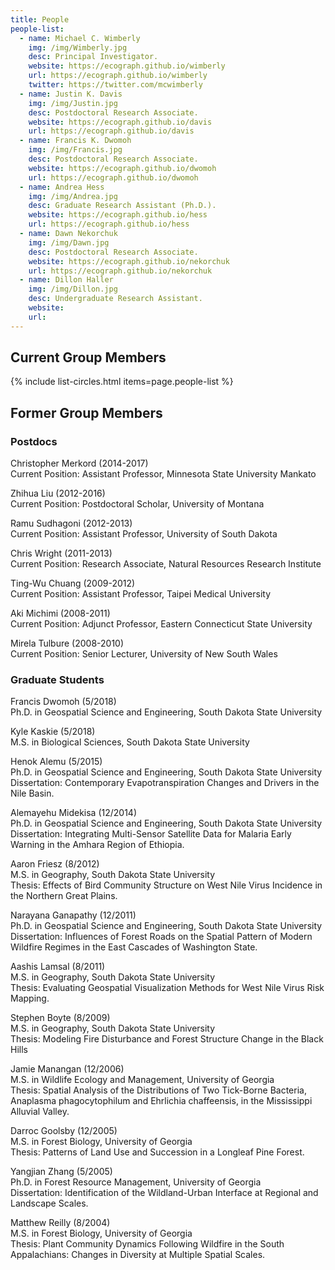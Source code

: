 ```yaml
---
title: People
people-list:
  - name: Michael C. Wimberly
    img: /img/Wimberly.jpg
    desc: Principal Investigator. 
    website: https://ecograph.github.io/wimberly
    url: https://ecograph.github.io/wimberly
    twitter: https://twitter.com/mcwimberly
  - name: Justin K. Davis
    img: /img/Justin.jpg
    desc: Postdoctoral Research Associate.
    website: https://ecograph.github.io/davis
    url: https://ecograph.github.io/davis
  - name: Francis K. Dwomoh
    img: /img/Francis.jpg
    desc: Postdoctoral Research Associate.
    website: https://ecograph.github.io/dwomoh
    url: https://ecograph.github.io/dwomoh
  - name: Andrea Hess
    img: /img/Andrea.jpg
    desc: Graduate Research Assistant (Ph.D.).
    website: https://ecograph.github.io/hess
    url: https://ecograph.github.io/hess
  - name: Dawn Nekorchuk
    img: /img/Dawn.jpg
    desc: Postdoctoral Research Associate.
    website: https://ecograph.github.io/nekorchuk
    url: https://ecograph.github.io/nekorchuk
  - name: Dillon Haller
    img: /img/Dillon.jpg
    desc: Undergraduate Research Assistant.
    website: 
    url:     
---
```


## Current Group Members

{% include list-circles.html items=page.people-list %}

## Former Group Members

### Postdocs

Christopher Merkord (2014-2017)<br/>
Current Position: Assistant Professor, Minnesota State University Mankato

Zhihua Liu (2012-2016)<br/>
Current Position: Postdoctoral Scholar, University of Montana

Ramu Sudhagoni (2012-2013)<br/>
Current Position: Assistant Professor, University of South Dakota

Chris Wright (2011-2013)<br/>
Current Position: Research Associate, Natural Resources Research Institute

Ting-Wu Chuang (2009-2012)<br/>
Current Position: Assistant Professor, Taipei Medical University

Aki Michimi (2008-2011)<br/>
Current Position: Adjunct Professor, Eastern Connecticut State University

Mirela Tulbure (2008-2010)<br/>
Current Position: Senior Lecturer, University of New South Wales

### Graduate Students

Francis Dwomoh (5/2018)<br/>
Ph.D. in Geospatial Science and Engineering, South Dakota State University

Kyle Kaskie (5/2018)<br/>
M.S. in Biological Sciences, South Dakota State University

Henok Alemu (5/2015)<br/>
Ph.D. in Geospatial Science and Engineering, South Dakota State University<br/>
Dissertation: Contemporary Evapotranspiration Changes and Drivers in the Nile Basin.

Alemayehu Midekisa (12/2014)<br/>
Ph.D. in Geospatial Science and Engineering, South Dakota State University<br/>
Dissertation: Integrating Multi-Sensor Satellite Data for Malaria Early Warning in the Amhara Region of Ethiopia.

Aaron Friesz (8/2012)<br/>
M.S. in Geography, South Dakota State University<br/>
Thesis: Effects of Bird Community Structure on West Nile Virus Incidence in the Northern Great Plains.

Narayana Ganapathy (12/2011)<br/>
Ph.D. in Geospatial Science and Engineering, South Dakota State University<br/>
Dissertation: Influences of Forest Roads on the Spatial Pattern of Modern Wildfire Regimes in the East Cascades of Washington State.

Aashis Lamsal (8/2011)<br/>
M.S. in Geography, South Dakota State University<br/>
Thesis: Evaluating Geospatial Visualization Methods for West Nile Virus Risk Mapping.

Stephen Boyte (8/2009)<br/>
M.S. in Geography, South Dakota State University<br/>
Thesis: Modeling Fire Disturbance and Forest Structure Change in the Black Hills

Jamie Manangan (12/2006)<br/>
M.S. in Wildlife Ecology and Management, University of Georgia<br/>
Thesis: Spatial Analysis of the Distributions of Two Tick-Borne Bacteria, Anaplasma phagocytophilum and Ehrlichia chaffeensis, in the Mississippi Alluvial Valley.

Darroc Goolsby (12/2005)<br/>
M.S. in Forest Biology, University of Georgia<br/>
Thesis: Patterns of Land Use and Succession in a Longleaf Pine Forest.

Yangjian Zhang (5/2005)<br/>
Ph.D. in Forest Resource Management, University of Georgia<br/>
Dissertation: Identification of the Wildland-Urban Interface at Regional and Landscape Scales.

Matthew Reilly (8/2004)<br/>
M.S. in Forest Biology, University of Georgia<br/>
Thesis: Plant Community Dynamics Following Wildfire in the South Appalachians: Changes in Diversity at Multiple Spatial Scales.
